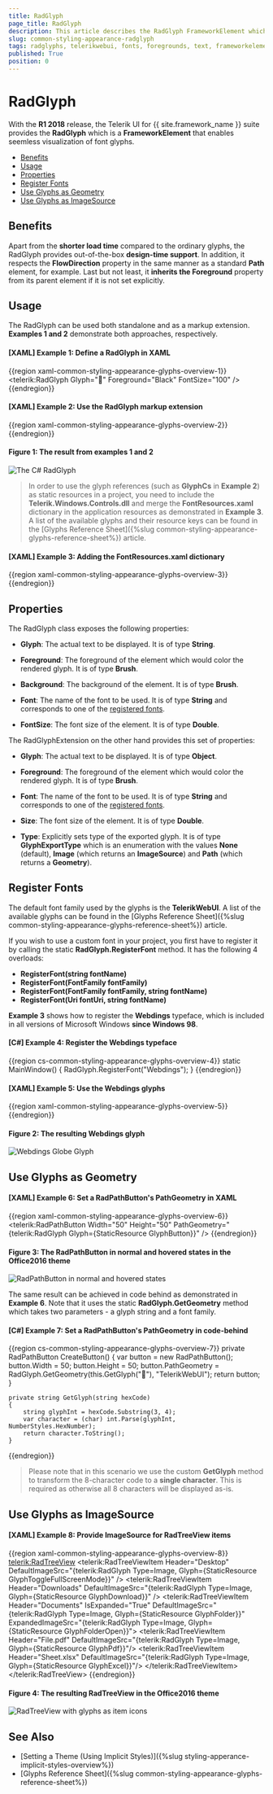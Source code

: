 ```yaml
---
title: RadGlyph
page_title: RadGlyph
description: This article describes the RadGlyph FrameworkElement which enables seemless visualization of font glyphs.
slug: common-styling-appearance-radglyph
tags: radglyphs, telerikwebui, fonts, foregrounds, text, frameworkelement, design, time
published: True
position: 0
---
```


# RadGlyph

With the **R1 2018** release, the Telerik UI for {{ site.framework_name }} suite provides the **RadGlyph** which is a **FrameworkElement** that enables seemless visualization of font glyphs.

* [Benefits](#benefits)
* [Usage](#usage)
* [Properties](#properties)
* [Register Fonts](#register-fonts)
* [Use Glyphs as Geometry](#use-glyphs-as-geometry)
* [Use Glyphs as ImageSource](#use-glyphs-as-imagesource)

## Benefits

Apart from the **shorter load time** compared to the ordinary glyphs, the RadGlyph provides out-of-the-box **design-time support**. In addition, it respects the **FlowDirection** property in the same manner as a standard **Path** element, for example. Last but not least, it **inherits the Foreground** property from its parent element if it is not set explicitly.

## Usage

The RadGlyph can be used both standalone and as a markup extension. **Examples 1 and 2** demonstrate both approaches, respectively.

#### __[XAML] Example 1: Define a RadGlyph in XAML__

{{region xaml-common-styling-appearance-glyphs-overview-1}}
	<telerik:RadGlyph Glyph="&#xe91e;" Foreground="Black" FontSize="100" />
{{endregion}}

#### __[XAML] Example 2: Use the RadGlyph markup extension__

{{region xaml-common-styling-appearance-glyphs-overview-2}}
	<Image Source="{telerik:RadGlyph Glyph={StaticResource GlyphCs}, Foreground=Black}" />
{{endregion}}

#### Figure 1: The result from examples 1 and 2

![The C# RadGlyph](images/radglyph-1.png)

> In order to use the glyph references (such as **GlyphCs** in **Example 2**) as static resources in a project, you need to include the **Telerik.Windows.Controls.dll** and merge the **FontResources.xaml** dictionary in the application resources as demonstrated in **Example 3**. A list of the available glyphs and their resource keys can be found in the [Glyphs Reference Sheet]({%slug common-styling-appearance-glyphs-reference-sheet%}) article.

#### __[XAML] Example 3: Adding the FontResources.xaml dictionary__
{{region xaml-common-styling-appearance-glyphs-overview-3}}
	<ResourceDictionary Source="/Telerik.Windows.Controls;component/Themes/FontResources.xaml"/> 
{{endregion}}

## Properties

The RadGlyph class exposes the following properties:

* **Glyph**: The actual text to be displayed. It is of type **String**.

* **Foreground**: The foreground of the element which would color the rendered glyph. It is of type **Brush**.

* **Background**: The background of the element. It is of type **Brush**.

* **Font**: The name of the font to be used. It is of type **String** and corresponds to one of the [registered fonts](#register-fonts).

* **FontSize**: The font size of the element. It is of type **Double**.

The RadGlyphExtension on the other hand provides this set of properties:

* **Glyph**: The actual text to be displayed. It is of type **Object**.

* **Foreground**: The foreground of the element which would color the rendered glyph. It is of type **Brush**.

* **Font**: The name of the font to be used. It is of type **String** and corresponds to one of the [registered fonts](#register-fonts).

* **Size**: The font size of the element. It is of type **Double**.

* **Type**: Explicitly sets type of the exported glyph. It is of type **GlyphExportType** which is an enumeration with the values **None** (default), **Image** (which returns an **ImageSource**) and **Path** (which returns a **Geometry**).

## Register Fonts

The default font family used by the glyphs is the **TelerikWebUI**. A list of the available glyphs can be found in the [Glyphs Reference Sheet]({%slug common-styling-appearance-glyphs-reference-sheet%}) article.

If you wish to use a custom font in your project, you first have to register it by calling the static **RadGlyph.RegisterFont** method. It has the following 4 overloads:

* **RegisterFont(string fontName)**
* **RegisterFont(FontFamily fontFamily)**
* **RegisterFont(FontFamily fontFamily, string fontName)**
* **RegisterFont(Uri fontUri, string fontName)**

**Example 3** shows how to register the **Webdings** typeface, which is included in all versions of Microsoft Windows **since Windows 98**.

#### __[C#] Example 4: Register the Webdings typeface__

{{region cs-common-styling-appearance-glyphs-overview-4}}
	static MainWindow()
	{
		RadGlyph.RegisterFont("Webdings");
	}
{{endregion}}

#### __[XAML] Example 5: Use the Webdings glyphs__

{{region xaml-common-styling-appearance-glyphs-overview-5}}
	<Path Data="{telerik:RadGlyph Font=Webdings, Glyph=&#x00fc;}" Fill="{telerik:Office2016Resource ResourceKey=IconBrush}" Width="50" Height="50" Stretch="Uniform" />
{{endregion}}

#### Figure 2: The resulting Webdings glyph

![Webdings Globe Glyph](images/radglyph-2.png)

## Use Glyphs as Geometry

#### __[XAML] Example 6: Set a RadPathButton's PathGeometry in XAML__

{{region xaml-common-styling-appearance-glyphs-overview-6}}
	<telerik:RadPathButton Width="50" Height="50" PathGeometry="{telerik:RadGlyph Glyph={StaticResource GlyphButton}}" />
{{endregion}}

#### Figure 3: The RadPathButton in normal and hovered states in the Office2016 theme

![RadPathButton in normal and hovered states](images/radglyph-3.png)

The same result can be achieved in code behind as demonstrated in **Example 6**. Note that it uses the static **RadGlyph.GetGeometry** method which takes two parameters - a glyph string and a font family.

#### __[C#] Example 7: Set a RadPathButton's PathGeometry in code-behind__

{{region cs-common-styling-appearance-glyphs-overview-7}}
	private RadPathButton CreateButton()
	{
		var button = new RadPathButton();
		button.Width = 50;
		button.Height = 50;
		button.PathGeometry = RadGlyph.GetGeometry(this.GetGlyph("&#xe63d;"), "TelerikWebUI");
		return button;
	}

	private string GetGlyph(string hexCode)
	{
		string glyphInt = hexCode.Substring(3, 4);
		var character = (char) int.Parse(glyphInt, NumberStyles.HexNumber);
		return character.ToString();
	}
{{endregion}}

> Please note that in this scenario we use the custom **GetGlyph** method to transform the 8-character code to a **single character**. This is required as otherwise all 8 characters will be displayed as-is.

## Use Glyphs as ImageSource

#### __[XAML] Example 8: Provide ImageSource for RadTreeView items__

{{region xaml-common-styling-appearance-glyphs-overview-8}}
	<telerik:RadTreeView>
		<telerik:RadTreeViewItem Header="Desktop"
										DefaultImageSrc="{telerik:RadGlyph Type=Image, Glyph={StaticResource GlyphToggleFullScreenMode}}" />
		<telerik:RadTreeViewItem Header="Downloads"
										DefaultImageSrc="{telerik:RadGlyph Type=Image, Glyph={StaticResource GlyphDownload}}" />
		<telerik:RadTreeViewItem Header="Documents" 
										IsExpanded="True"
										DefaultImageSrc="{telerik:RadGlyph Type=Image, Glyph={StaticResource GlyphFolder}}"
										ExpandedImageSrc="{telerik:RadGlyph Type=Image, Glyph={StaticResource GlyphFolderOpen}}">
			<telerik:RadTreeViewItem Header="File.pdf" 
											DefaultImageSrc="{telerik:RadGlyph Type=Image, Glyph={StaticResource GlyphPdf}}"/>
			<telerik:RadTreeViewItem Header="Sheet.xlsx"
											DefaultImageSrc="{telerik:RadGlyph Type=Image, Glyph={StaticResource GlyphExcel}}"/>
		</telerik:RadTreeViewItem>
	</telerik:RadTreeView>
{{endregion}}

#### Figure 4: The resulting RadTreeView in the Office2016 theme

![RadTreeView with glyphs as item icons](images/radglyph-4.png)

## See Also

* [Setting a Theme (Using  Implicit Styles)]({%slug styling-apperance-implicit-styles-overview%})
* [Glyphs Reference Sheet]({%slug common-styling-appearance-glyphs-reference-sheet%})
